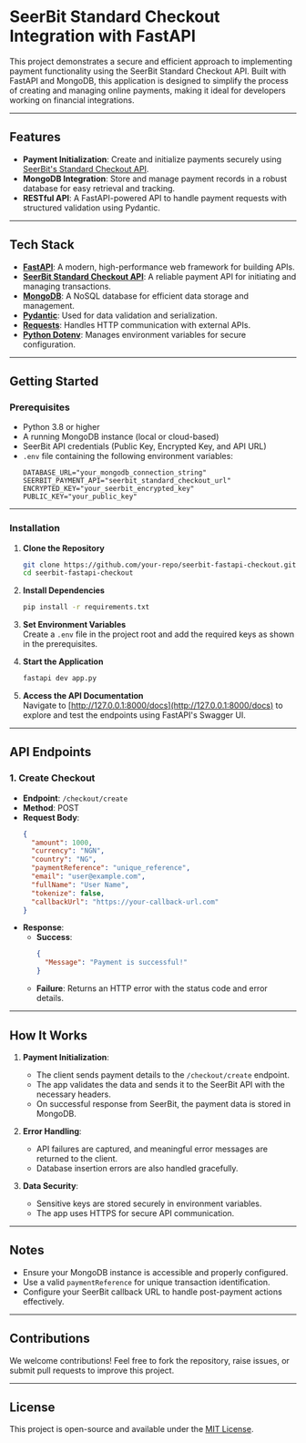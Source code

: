 # SeerBit Standard Checkout Integration with FastAPI

This project demonstrates a secure and efficient approach to implementing payment functionality using the SeerBit Standard Checkout API. Built with FastAPI and MongoDB, this application is designed to simplify the process of creating and managing online payments, making it ideal for developers working on financial integrations.

---

## **Features**
- **Payment Initialization**: Create and initialize payments securely using [SeerBit's Standard Checkout API](https://doc.seerbit.com/online-payment/integration-type/standard-checkout).
- **MongoDB Integration**: Store and manage payment records in a robust database for easy retrieval and tracking.
- **RESTful API**: A FastAPI-powered API to handle payment requests with structured validation using Pydantic.

---

## **Tech Stack**
- **[FastAPI](https://fastapi.tiangolo.com/tutorial/)**: A modern, high-performance web framework for building APIs.
- **[SeerBit Standard Checkout API](https://doc.seerbit.com/online-payment/integration-type/standard-checkout)**: A reliable payment API for initiating and managing transactions.
- **[MongoDB](https://www.mongodb.com/)**: A NoSQL database for efficient data storage and management.
- **[Pydantic](https://docs.pydantic.dev/latest/)**: Used for data validation and serialization.
- **[Requests](https://pypi.org/project/requests/)**: Handles HTTP communication with external APIs.
- **[Python Dotenv](https://pypi.org/project/python-dotenv/)**: Manages environment variables for secure configuration.

---

## **Getting Started**

### **Prerequisites**
- Python 3.8 or higher
- A running MongoDB instance (local or cloud-based)
- SeerBit API credentials (Public Key, Encrypted Key, and API URL)
- `.env` file containing the following environment variables:
  ```env
  DATABASE_URL="your_mongodb_connection_string"
  SEERBIT_PAYMENT_API="seerbit_standard_checkout_url"
  ENCRYPTED_KEY="your_seerbit_encrypted_key"
  PUBLIC_KEY="your_public_key"
  ```

---

### **Installation**

1. **Clone the Repository**  
   ```bash
   git clone https://github.com/your-repo/seerbit-fastapi-checkout.git
   cd seerbit-fastapi-checkout
   ```

2. **Install Dependencies**  
   ```bash
   pip install -r requirements.txt
   ```

3. **Set Environment Variables**  
   Create a `.env` file in the project root and add the required keys as shown in the prerequisites.

4. **Start the Application**  
   ```bash
   fastapi dev app.py
   ```

5. **Access the API Documentation**  
   Navigate to [http://127.0.0.1:8000/docs](http://127.0.0.1:8000/docs) to explore and test the endpoints using FastAPI's Swagger UI.

---

## **API Endpoints**

### **1. Create Checkout**
- **Endpoint**: `/checkout/create`  
- **Method**: POST  
- **Request Body**:
  ```json
  {
    "amount": 1000,
    "currency": "NGN",
    "country": "NG",
    "paymentReference": "unique_reference",
    "email": "user@example.com",
    "fullName": "User Name",
    "tokenize": false,
    "callbackUrl": "https://your-callback-url.com"
  }
  ```
- **Response**:
  - **Success**:  
    ```json
    {
      "Message": "Payment is successful!"
    }
    ```
  - **Failure**: Returns an HTTP error with the status code and error details.

---

## **How It Works**
1. **Payment Initialization**:  
   - The client sends payment details to the `/checkout/create` endpoint.  
   - The app validates the data and sends it to the SeerBit API with the necessary headers.  
   - On successful response from SeerBit, the payment data is stored in MongoDB.

2. **Error Handling**:  
   - API failures are captured, and meaningful error messages are returned to the client.  
   - Database insertion errors are also handled gracefully.

3. **Data Security**:  
   - Sensitive keys are stored securely in environment variables.
   - The app uses HTTPS for secure API communication.

---

## **Notes**
- Ensure your MongoDB instance is accessible and properly configured.
- Use a valid `paymentReference` for unique transaction identification.
- Configure your SeerBit callback URL to handle post-payment actions effectively.

---

## **Contributions**
We welcome contributions! Feel free to fork the repository, raise issues, or submit pull requests to improve this project.

---

## **License**
This project is open-source and available under the [MIT License](LICENSE).
